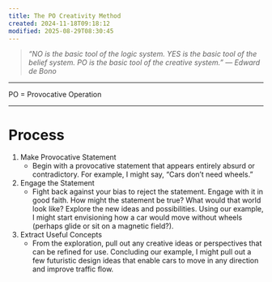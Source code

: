```yaml
---
title: The PO Creativity Method
created: 2024-11-18T09:18:12
modified: 2025-08-29T08:30:45
---
```


> _“NO is the basic tool of the logic system. YES is the basic tool of the belief system. PO is the basic tool of the creative system.” — Edward de Bono_

---

PO = Provocative Operation

---

# Process

1. Make Provocative Statement
	* Begin with a provocative statement that appears entirely absurd or contradictory. For example, I might say, “Cars don’t need wheels.”
2. Engage the Statement
	* Fight back against your bias to reject the statement. Engage with it in good faith. How might the statement be true? What would that world look like? Explore the new ideas and possibilities. Using our example, I might start envisioning how a car would move without wheels (perhaps glide or sit on a magnetic field?).
3. Extract Useful Concepts
	* From the exploration, pull out any creative ideas or perspectives that can be refined for use. Concluding our example, I might pull out a few futuristic design ideas that enable cars to move in any direction and improve traffic flow.
